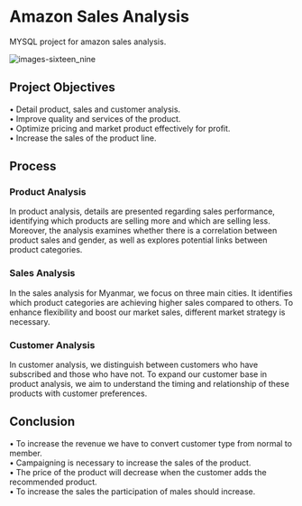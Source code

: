 
# Amazon Sales Analysis

MYSQL project for amazon sales analysis.


![images-sixteen_nine](https://github.com/OneBlack333/SQL_Project/assets/149599045/7cf5597a-747a-421b-9662-e437c7b6f802)


## Project Objectives
• Detail product, sales and customer analysis.  
• Improve quality and services of the product.  
• Optimize pricing and market product
effectively for profit.         
• Increase the sales of the product line.
## Process
### Product Analysis
In product analysis, details are presented regarding sales performance, identifying which products are selling more and which are selling less. Moreover, the analysis examines whether there is a correlation between product sales and gender, as well as explores potential links between product categories.

### Sales Analysis
In the sales analysis for Myanmar, we focus on three main cities. It identifies which product categories are achieving higher sales compared to others. To enhance flexibility and boost our market sales, different market strategy is necessary.

### Customer Analysis
In customer analysis, we distinguish between customers who have subscribed and those who have not. To expand our customer base in product analysis, we aim to understand the timing and relationship of these products with customer preferences.

## Conclusion 
• To increase the revenue  we have to convert customer type from normal to member.  
• Campaigning is necessary to increase the sales of the product.    
• The price of the product will decrease when the customer adds the recommended product.    
• To increase the sales the participation of males should increase.
